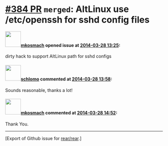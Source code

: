 [\#384 PR](https://github.com/rear/rear/pull/384) `merged`: AltLinux use /etc/openssh for sshd config files
===========================================================================================================

#### <img src="https://avatars.githubusercontent.com/u/2235900?v=4" width="50">[mkosmach](https://github.com/mkosmach) opened issue at [2014-03-28 13:25](https://github.com/rear/rear/pull/384):

dirty hack to support AltLinux path for sshd configs

#### <img src="https://avatars.githubusercontent.com/u/101384?v=4" width="50">[schlomo](https://github.com/schlomo) commented at [2014-03-28 13:58](https://github.com/rear/rear/pull/384#issuecomment-38921277):

Sounds reasonable, thanks a lot!

#### <img src="https://avatars.githubusercontent.com/u/2235900?v=4" width="50">[mkosmach](https://github.com/mkosmach) commented at [2014-03-28 14:52](https://github.com/rear/rear/pull/384#issuecomment-38927279):

Thank You.

------------------------------------------------------------------------

\[Export of Github issue for
[rear/rear](https://github.com/rear/rear).\]
